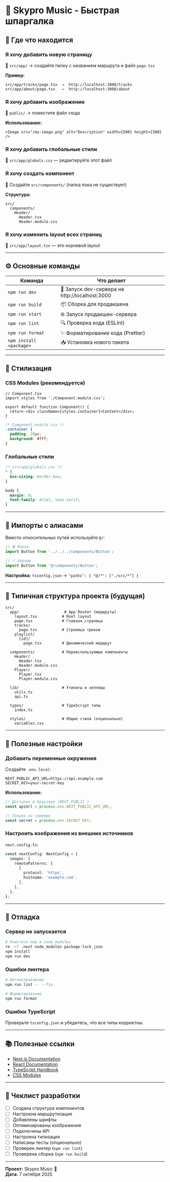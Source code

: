 # 🚀 Skypro Music - Быстрая шпаргалка

## 📂 Где что находится

### Я хочу добавить новую страницу
📁 `src/app/` → создайте папку с названием маршрута и файл `page.tsx`

**Пример:**
```
src/app/tracks/page.tsx  →  http://localhost:3000/tracks
src/app/about/page.tsx   →  http://localhost:3000/about
```

### Я хочу добавить изображение
📁 `public/` → поместите файл сюда

**Использование:**
```tsx
<Image src="/my-image.png" alt="Description" width={500} height={300} />
```

### Я хочу добавить глобальные стили
📄 `src/app/globals.css` — редактируйте этот файл

### Я хочу создать компонент
📁 Создайте `src/components/` (папка пока не существует)

**Структура:**
```
src/
  components/
    Header/
      Header.tsx
      Header.module.css
```

### Я хочу изменить layout всех страниц
📄 `src/app/layout.tsx` — это корневой layout

---

## ⚙️ Основные команды

| Команда | Что делает |
|---------|-----------|
| `npm run dev` | 🚀 Запуск dev-сервера на http://localhost:3000 |
| `npm run build` | 📦 Сборка для продакшена |
| `npm run start` | 🌐 Запуск продакшен-сервера |
| `npm run lint` | 🔍 Проверка кода (ESLint) |
| `npm run format` | ✨ Форматирование кода (Prettier) |
| `npm install <package>` | 📥 Установка нового пакета |

---

## 🎨 Стилизация

### CSS Modules (рекомендуется)
```tsx
// Component.tsx
import styles from './Component.module.css';

export default function Component() {
  return <div className={styles.container}>Content</div>;
}
```

```css
/* Component.module.css */
.container {
  padding: 20px;
  background: #fff;
}
```

### Глобальные стили
```css
/* src/app/globals.css */
* {
  box-sizing: border-box;
}

body {
  margin: 0;
  font-family: Arial, sans-serif;
}
```

---

## 🔗 Импорты с алиасами

Вместо относительных путей используйте `@/`:

```typescript
// ❌ Плохо
import Button from '../../../components/Button';

// ✅ Хорошо
import Button from '@/components/Button';
```

**Настройка:** `tsconfig.json` → `"paths": { "@/*": ["./src/*"] }`

---

## 📁 Типичная структура проекта (будущая)

```
src/
  app/                    # App Router (маршруты)
    layout.tsx           # Root layout
    page.tsx             # Главная страница
    tracks/
      page.tsx           # Страница треков
    playlist/
      [id]/
        page.tsx         # Динамический маршрут
  
  components/            # Переиспользуемые компоненты
    Header/
      Header.tsx
      Header.module.css
    Player/
      Player.tsx
      Player.module.css
  
  lib/                   # Утилиты и хелперы
    utils.ts
    api.ts
  
  types/                 # TypeScript типы
    index.ts
  
  styles/                # Общие стили (опционально)
    variables.css
```

---

## 🔧 Полезные настройки

### Добавить переменные окружения
Создайте `.env.local`:
```
NEXT_PUBLIC_API_URL=https://api.example.com
SECRET_KEY=your-secret-key
```

**Использование:**
```typescript
// Доступно в браузере (NEXT_PUBLIC_)
const apiUrl = process.env.NEXT_PUBLIC_API_URL;

// Только на сервере
const secret = process.env.SECRET_KEY;
```

### Настроить изображения из внешних источников
`next.config.ts`:
```typescript
const nextConfig: NextConfig = {
  images: {
    remotePatterns: [
      {
        protocol: 'https',
        hostname: 'example.com',
      },
    ],
  },
};
```

---

## 🐛 Отладка

### Сервер не запускается
```bash
# Очистите кеш и node_modules
rm -rf .next node_modules package-lock.json
npm install
npm run dev
```

### Ошибки линтера
```bash
# Автоисправление
npm run lint -- --fix

# Форматирование
npm run format
```

### Ошибки TypeScript
Проверьте `tsconfig.json` и убедитесь, что все типы корректны.

---

## 📚 Полезные ссылки

- [Next.js Documentation](https://nextjs.org/docs)
- [React Documentation](https://react.dev)
- [TypeScript Handbook](https://www.typescriptlang.org/docs/)
- [CSS Modules](https://github.com/css-modules/css-modules)

---

## 🎯 Чеклист разработки

- [ ] Создана структура компонентов
- [ ] Настроена маршрутизация
- [ ] Добавлены шрифты
- [ ] Оптимизированы изображения
- [ ] Подключены API
- [ ] Настроена типизация
- [ ] Написаны тесты (опционально)
- [ ] Проверен линтер (`npm run lint`)
- [ ] Проверена сборка (`npm run build`)

---

**Проект:** Skypro Music 🎵  
**Дата:** 7 октября 2025

